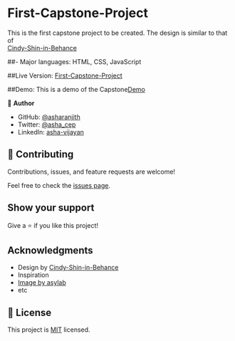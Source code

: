# First-Capstone-Project


This is the first capstone project to be created. The design is similar to that of  
[Cindy-Shin-in-Behance](https://www.behance.net/gallery/29845175/CC-Global-Summit-2015)

##- Major languages: HTML, CSS, JavaScript

 ##Live Version:
 [First-Capstone-Project](https://asharanjith.github.io/Capstone-Project-1/)

 ##Demo:
 This is a demo of the Capstone[Demo](https://www.loom.com/share/97c0b1f80a9f44b4b501bdbc72fbc848)

👤 **Author**

- GitHub: [@asharanjith](https://github.com/asharanjith)
- Twitter: [@asha_cep](https://twitter.com/asha_cep)
- LinkedIn: [asha-vijayan](https://www.linkedin.com/in/asha-vijayan-67179a18)


## 🤝 Contributing

Contributions, issues, and feature requests are welcome!

Feel free to check the [issues page](../../issues/).

## Show your support

Give a ⭐️ if you like this project!

## Acknowledgments

- Design by [Cindy-Shin-in-Behance](https://www.behance.net/gallery/29845175/CC-Global-Summit-2015)
- Inspiration 
- [Image by asylab](https://www.freepik.com/free-psd/logo-mockup-front-3d-gold-marble_17998312.htm#query=logo&position=8&from_view=keyword")
- etc

## 📝 License

This project is [MIT](./LICENSE) licensed.